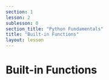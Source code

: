 ```yaml
---
section: 1
lesson: 2
sublesson: 0
section_title: "Python Fundamentals"
title: "Built-in Functions"
layout: lesson
---
```


# Built-in Functions

<!-- Content goes here -->

